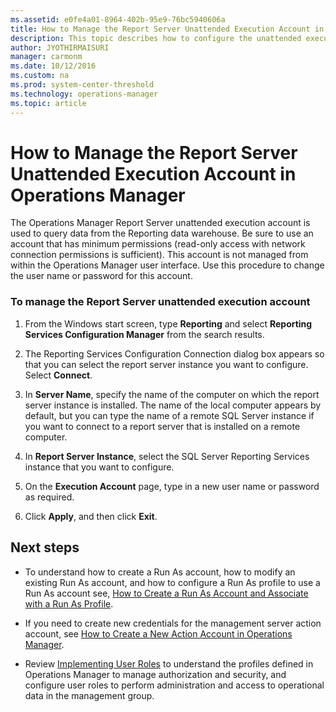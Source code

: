 ```yaml
---
ms.assetid: e0fe4a01-8964-402b-95e9-76bc5940606a
title: How to Manage the Report Server Unattended Execution Account in Operations Manager
description: This topic describes how to configure the unattended execution account for the Operations Manager Reporting server.
author: JYOTHIRMAISURI
manager: carmonm
ms.date: 10/12/2016
ms.custom: na
ms.prod: system-center-threshold
ms.technology: operations-manager
ms.topic: article
---
```


# How to Manage the Report Server Unattended Execution Account in Operations Manager

The Operations Manager Report Server unattended execution account is used to query data from the Reporting data warehouse. Be sure to use an account that has minimum permissions (read-only access with network connection permissions is sufficient). This account is not managed from within the Operations Manager user interface. Use this procedure to change the user name or password for this account.  
  
### To manage the Report Server unattended execution account  
  
1.  From the Windows start screen, type **Reporting** and select **Reporting Services Configuration Manager** from the search results.
  
2.  The Reporting Services Configuration Connection dialog box appears so that you can select the report server instance you want to configure. Select **Connect**.

3.  In **Server Name**, specify the name of the computer on which the report server instance is installed. The name of the local computer appears by default, but you can type the name of a remote SQL Server instance if you want to connect to a report server that is installed on a remote computer.  

4. In **Report Server Instance**, select the SQL Server Reporting Services instance that you want to configure. 

4.  On the **Execution Account** page, type in a new user name or password as required.  
  
5.  Click **Apply**, and then click **Exit**.  
  
## Next steps

- To understand how to create a Run As account, how to modify an existing Run As account, and how to configure a Run As profile to use a Run As account see, [How to Create a Run As Account and Associate with a Run As Profile](~/scom/manage-security-create-runas-link-profile.md).

- If you need to create new credentials for the management server action account, see [How to Create a New Action Account in Operations Manager](~/scom/manage-security-create-runas-actionaccount.md).

- Review [Implementing User Roles](manage-security-overview.md) to understand the profiles defined in Operations Manager to manage authorization and security, and configure user roles to perform administration and access to operational data in the management group. 

  
